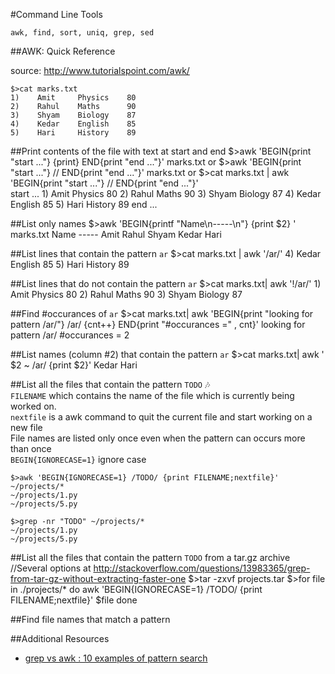 #Command Line Tools

`awk, find, sort, uniq, grep, sed`


##AWK: Quick Reference

source: http://www.tutorialspoint.com/awk/

    $>cat marks.txt
    1)    Amit     Physics    80
    2)    Rahul    Maths      90
    3)    Shyam    Biology    87
    4)    Kedar    English    85
    5)    Hari     History    89
    
##Print contents of the file with text at start and end
    $>awk 'BEGIN{print "start ..."} {print} END{print "end ..."}' marks.txt
             or
    $>awk 'BEGIN{print "start ..."} // END{print "end ..."}' marks.txt
             or
    $>cat marks.txt | awk 'BEGIN{print "start ..."} // END{print "end ..."}'                  
    start ...
    1)    Amit     Physics    80
    2)    Rahul    Maths      90
    3)    Shyam    Biology    87
    4)    Kedar    English    85
    5)    Hari     History    89
    end ...    	

##List only names
    $>awk 'BEGIN{printf "Name\n-----\n"} {print $2} ' marks.txt
    Name
    -----
    Amit
    Rahul
    Shyam
    Kedar
    Hari

##List lines that contain the pattern `ar`
    $>cat marks.txt | awk '/ar/' 
    4)    Kedar    English    85
    5)    Hari     History    89

##List lines that do not contain the pattern `ar`
    $>cat marks.txt| awk '!/ar/'
    1)    Amit     Physics    80
    2)    Rahul    Maths      90
    3)    Shyam    Biology    87

##Find #occurances of `ar`
    $>cat marks.txt| awk 'BEGIN{print "looking for pattern /ar/"} /ar/ {cnt++} END{print "#occurances =" , cnt}'
    looking for pattern /ar/
    #occurances = 2

##List names (column #2) that contain the pattern `ar`
    $>cat marks.txt| awk  ' $2 ~ /ar/ {print $2}'
    Kedar
    Hari

##List all the files that contain the pattern `TODO` :notes:  
`FILENAME` which contains the name of the file which is currently being worked on.   
`nextfile` is a awk command to quit the current file and start working on a new file  
File names are listed only once even when the pattern can occurs more than once       
`BEGIN{IGNORECASE=1}` ignore case       

    $>awk 'BEGIN{IGNORECASE=1} /TODO/ {print FILENAME;nextfile}' ~/projects/*  
    ~/projects/1.py  
    ~/projects/5.py  

    $>grep -nr "TODO" ~/projects/*
    ~/projects/1.py  
    ~/projects/5.py  
  

##List all the files that contain the pattern `TODO`  from a tar.gz archive
//Several options at http://stackoverflow.com/questions/13983365/grep-from-tar-gz-without-extracting-faster-one
    $>tar -zxvf projects.tar 
    $>for file in ./projects/*
        do
        awk 'BEGIN{IGNORECASE=1} /TODO/ {print FILENAME;nextfile}' $file
        done

##Find file names that match a pattern


##Additional Resources
* [grep vs awk : 10 examples of pattern search](http://www.theunixschool.com/2012/09/grep-vs-awk-examples-for-pattern-search.html)

